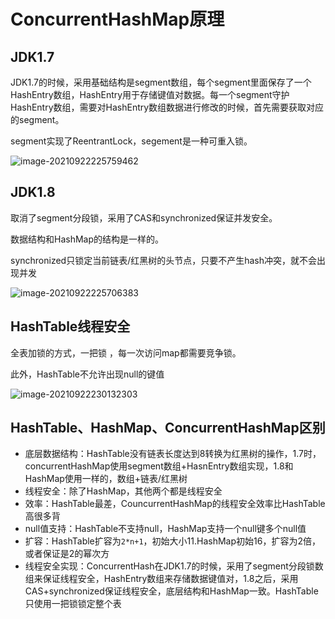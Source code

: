 # ConcurrentHashMap原理

## JDK1.7

JDK1.7的时候，采用基础结构是segment数组，每个segment里面保存了一个HashEntry数组，HashEntry用于存储键值对数据。每一个segment守护HashEntry数组，需要对HashEntry数组数据进行修改的时候，首先需要获取对应的segment。

segment实现了ReentrantLock，segement是一种可重入锁。

![image-20210922225759462](https://gitee.com/Jia_bao_Li/img/raw/master/img/ConcurrentHashMap%E7%9A%841.7%E5%AE%9E%E7%8E%B0.png)

## JDK1.8

取消了segment分段锁，采用了CAS和synchronized保证并发安全。

数据结构和HashMap的结构是一样的。

synchronized只锁定当前链表/红黑树的头节点，只要不产生hash冲突，就不会出现并发

![image-20210922225706383](https://gitee.com/Jia_bao_Li/img/raw/master/img/ConcurrentHashMap%E7%9A%841.8%E5%AE%9E%E7%8E%B0.png)

## HashTable线程安全

全表加锁的方式，一把锁 ，每一次访问map都需要竞争锁。

此外，HashTable不允许出现null的键值

![image-20210922230132303](https://gitee.com/Jia_bao_Li/img/raw/master/img/HashTable%E7%BA%BF%E7%A8%8B%E5%AE%89%E5%85%A8.png)



## HashTable、HashMap、ConcurrentHashMap区别

- 底层数据结构：HashTable没有链表长度达到8转换为红黑树的操作，1.7时，concurrentHashMap使用segment数组+HasnEntry数组实现，1.8和HashMap使用一样的，数组+链表/红黑树
- 线程安全：除了HashMap，其他两个都是线程安全
- 效率：HashTable最差，CouncurrentHashMap的线程安全效率比HashTable高很多背
- null值支持：HashTable不支持null，HashMap支持一个null键多个null值
- 扩容：HashTable扩容为`2*n+1`，初始大小11.HashMap初始16，扩容为2倍，或者保证是2的幂次方
- 线程安全实现：ConcurrentHash在JDK1.7的时候，采用了segment分段锁数组来保证线程安全，HashEntry数组来存储数据键值对，1.8之后，采用CAS+synchronized保证线程安全，底层结构和HashMap一致。HashTable只使用一把锁锁定整个表